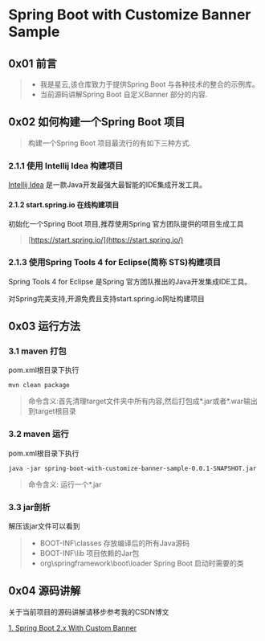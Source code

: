 # Spring Boot with Customize Banner Sample

## 0x01 前言

>- 我是星云,该仓库致力于提供Spring Boot 与各种技术的整合的示例库。
>- 当前源码讲解Spring Boot 自定义Banner 部分的内容.

## 0x02 如何构建一个Spring Boot 项目
> 构建一个Spring Boot 项目最流行的有如下三种方式.
### 2.1.1 使用 Intellij Idea 构建项目
[Intellij Idea](https://www.jetbrains.com/idea/) 是一款Java开发最强大最智能的IDE集成开发工具。
#### 2.1.2 start.spring.io 在线构建项目
初始化一个Spring Boot 项目,推荐使用Spring 官方团队提供的项目生成工具
> [https://start.spring.io/](https://start.spring.io/)
### 2.1.3 使用Spring Tools 4 for Eclipse(简称 STS)构建项目

Spring Tools 4 for Eclipse 是Spring 官方团队推出的Java开发集成IDE工具。

对Spring完美支持,开源免费且支持start.spring.io网址构建项目

## 0x03 运行方法

### 3.1 maven 打包

pom.xml根目录下执行
```
mvn clean package
```
> 命令含义:首先清理target文件夹中所有内容,然后打包成*.jar或者*.war输出到target根目录

### 3.2 maven 运行

pom.xml根目录下执行
```
java -jar spring-boot-with-customize-banner-sample-0.0.1-SNAPSHOT.jar
```
> 命令含义: 运行一个*.jar
 
 ### 3.3 jar剖析
 
 解压该jar文件可以看到
 
> - BOOT-INF\classes 存放编译后的所有Java源码
> - BOOT-INF\lib 项目依赖的Jar包
> - org\springframework\boot\loader Spring Boot 启动时需要的类
 
## 0x04 源码讲解

关于当前项目的源码讲解请移步参考我的CSDN博文

[1. Spring Boot 2.x With Custom Banner](https://xingyun.blog.csdn.net/article/details/88819151)








